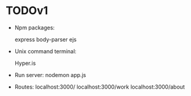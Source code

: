 # TODOv1

- Npm packages:

    express
    body-parser
    ejs

- Unix command terminal: 

    Hyper.is

- Run server: 
    nodemon app.js
    
- Routes: 
    localhost:3000/
    localhost:3000/work 
    localhost:3000/about


